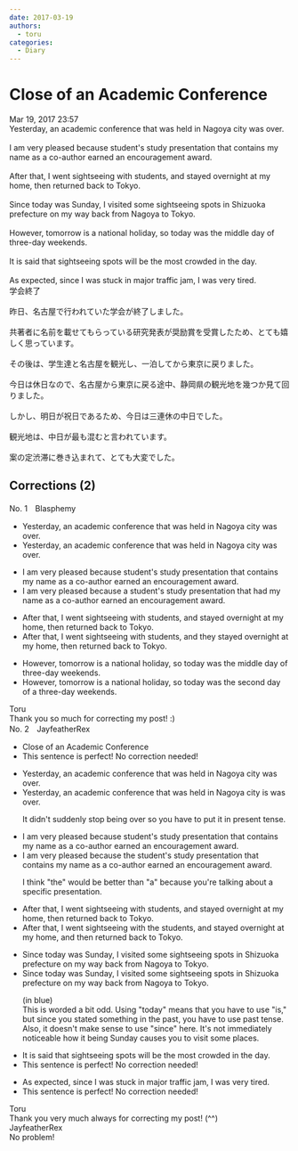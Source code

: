 ```yaml
---
date: 2017-03-19
authors:
  - toru
categories:
  - Diary
---
```


<h1 id="subject_show">Close of an Academic Conference</h1>
<div class="date">Mar 19, 2017 23:57</div>
<div id="post"><div id="body_show_ori">
Yesterday, an academic conference that was held in Nagoya city was over.<br/><br/>I am very pleased because student's study presentation that contains my name as a co-author earned an encouragement award.<br/><br/>After that, I went sightseeing with students, and stayed overnight at my home, then returned back to Tokyo.<br/><br/>Since today was Sunday, I visited some sightseeing spots in Shizuoka prefecture on my way back from Nagoya to Tokyo.<br/><br/>However, tomorrow is a national holiday, so today was the middle day of three-day weekends.<br/><br/>It is said that sightseeing spots will be the most crowded in the day.<br/><br/>As expected, since I was stuck in major traffic jam, I was very tired.
</div></div>

<!-- more -->

<div id="post_ja"><div id="body_show_mo">
学会終了<br/><br/>昨日、名古屋で行われていた学会が終了しました。<br/><br/>共著者に名前を載せてもらっている研究発表が奨励賞を受賞したため、とても嬉しく思っています。<br/><br/>その後は、学生達と名古屋を観光し、一泊してから東京に戻りました。<br/><br/>今日は休日なので、名古屋から東京に戻る途中、静岡県の観光地を幾つか見て回りました。<br/><br/>しかし、明日が祝日であるため、今日は三連休の中日でした。<br/><br/>観光地は、中日が最も混むと言われています。<br/><br/>案の定渋滞に巻き込まれて、とても大変でした。
</div></div>

## Corrections (2)
<div id="block"><div class="first_name"> No. 1　<span class="just_name">Blasphemy</span></div><div id="block2">
<ul class="correction_field">
<li class="incorrect">Yesterday, an academic conference that was held in Nagoya city was over.</li>
<li class="corrected correct">
Yesterday, an academic conference <span class="sline"><span class="f_red">that </span></span>was held in Nagoya city<span class="sline"><span class="f_gray"> was over</span></span>.
</li>
</ul>
<ul class="correction_field">
<li class="incorrect">I am very pleased because student's study presentation that contains my name as a co-author earned an encouragement award.</li>
<li class="corrected correct">
I am very pleased because <span class="f_blue">a </span>student's <span class="sline"><span class="f_gray">study </span></span>presentation that <span class="f_blue">had</span> my name as a co-author earned an encouragement award.
</li>
</ul>
<ul class="correction_field">
<li class="incorrect">After that, I went sightseeing with students, and stayed overnight at my home, then returned back to Tokyo.</li>
<li class="corrected correct">
After that, I went sightseeing with students, and <span class="f_blue">they </span>stayed overnight at my home, then returned <span class="sline"><span class="f_gray">back </span></span>to Tokyo.
</li>
</ul>
<ul class="correction_field">
<li class="incorrect">However, tomorrow is a national holiday, so today was the middle day of three-day weekends.</li>
<li class="corrected correct">
However, tomorrow is a national holiday, so today was the <span class="f_blue">second </span>day of <span class="f_blue">a</span> three-day weekend<span class="sline"><span class="f_red">s</span></span>.
</li>
</ul>
</div><div class="name"><span class="just_name">Toru</span><br>
Thank you so much for correcting my post! :)
</div>
</div>
<div id="block"><div class="first_name"> No. 2　<span class="just_name">JayfeatherRex</span></div><div id="block2">
<ul class="correction_field">
<li class="incorrect">Close of an Academic Conference</li>
<li class="corrected perfect">This sentence is perfect! No correction needed!</li>
</ul>
<ul class="correction_field">
<li class="incorrect">Yesterday, an academic conference that was held in Nagoya city was over.</li>
<li class="corrected correct">
Yesterday, an academic conference that was held in Nagoya city <span class="f_red">is </span><span class="sline">was </span>over.
<p class="correction_comment">It didn't suddenly stop being over so you have to put it in present tense.</p>
</li>
</ul>
<ul class="correction_field">
<li class="incorrect">I am very pleased because student's study presentation that contains my name as a co-author earned an encouragement award.</li>
<li class="corrected correct">
I am very pleased because <span class="f_red">the </span>student's <span class="sline">study </span>presentation that contains my name as a co-author earned an encouragement award.
<p class="correction_comment">I think "the" would be better than "a" because you're talking about a specific presentation.</p>
</li>
</ul>
<ul class="correction_field">
<li class="incorrect">After that, I went sightseeing with students, and stayed overnight at my home, then returned back to Tokyo.</li>
<li class="corrected correct">
After that, I went sightseeing with <span class="f_red">the </span>students, and stayed overnight at my home, <span class="f_red">and </span>then returned back to Tokyo.
</li>
</ul>
<ul class="correction_field">
<li class="incorrect">Since today was Sunday, I visited some sightseeing spots in Shizuoka prefecture on my way back from Nagoya to Tokyo.</li>
<li class="corrected correct">
<span class="f_blue">Since today was</span> <span class="f_blue">Sunday, I visited</span> some sightseeing spots in Shizuoka prefecture on my way back from Nagoya to Tokyo.
<p class="correction_comment">(in blue)<br/>This is worded a bit odd.  Using "today" means that you have to use "is," but since you stated something in the past, you have to use past tense.  Also, it doesn't make sense to use "since" here.  It's not immediately noticeable how it being Sunday causes you to visit some places.</p>
</li>
</ul>
<ul class="correction_field">
<li class="incorrect">It is said that sightseeing spots will be the most crowded in the day.</li>
<li class="corrected perfect">This sentence is perfect! No correction needed!</li>
</ul>
<ul class="correction_field">
<li class="incorrect">As expected, since I was stuck in major traffic jam, I was very tired.</li>
<li class="corrected perfect">This sentence is perfect! No correction needed!</li>
</ul>
</div><div class="name"><span class="just_name">Toru</span><br>
Thank you very much always for correcting my post! (^^)
</div>
<div class="name"><span class="just_name">JayfeatherRex</span><br>
No problem!
</div>
</div>
